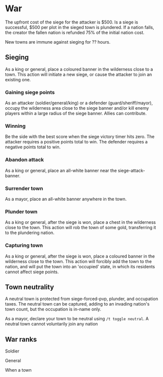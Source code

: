 # War



The upfront cost of the siege for the attacker is $500.
Is a siege is successful, $500 per plot in the sieged town is plundered.
If a nation falls, the creator the fallen nation is refunded 75% of the initial nation cost.

New towns are immune against sieging for ?? hours.

## Sieging

As a king or general, place a coloured banner in the wilderness close to a town. This action will initiate a new siege, or cause the attacker to join an existing one.

### Gaining siege points
As an attacker (soldier/general/king) or a defender (guard/sheriff/mayor), occupy the wilderness area close to the siege banner and/or kill enemy players within a large radius of the siege banner. Allies can contribute.

### Winning
Be the side with the best score when the siege victory timer hits zero. The attacker requires a positive points total to win. The defender requires a negative points total to win.

### Abandon attack
As a king or general, place an all-white banner near the siege-attack-banner.

### Surrender town
As a mayor, place an all-white banner anywhere in the town.

### Plunder town
As a king or general, after the siege is won, place a chest in the wilderness close to the town. This action will rob the town of some gold, transferring it to the plundering nation.

### Capturing town
As a king or general, after the siege is won, place a coloured banner in the wilderness close to the town. This action will forcibly add the town to the nation, and will put the town into an 'occupied' state, in which its residents cannot affect siege points. 

## Town neutrality

A neutral town is protected from siege-forced-pvp, plunder, and occupation taxes. The neutral town can be captured, adding to an invading nation's town count, but the occupation is in-name only.

As a mayor, declare your town to be neutral using `/t toggle neutral`. A neutral town cannot voluntarily join any nation

## War ranks

Soldier

General

When a town 

